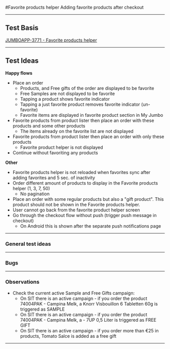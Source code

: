 #Favorite products helper
Adding favorite products after checkout  

***

## Test Basis

[JUMBOAPP-3771 - Favorite products helper](https://icemobile.atlassian.net/browse/JUMBOAPP-3771) 

 
***

## Test Ideas

**Happy flows**

* Place an order
	* Products, and Free gifts of the order are displayed to be favorite
	* Free Samples are not displayed to be favorite
	* Tapping a product shows favorite indicator
	* Tapping a just favorite product removes favorite indicator (un-favorite)
	* Favorite items are displayed in favorite product section in My Jumbo
* Favorite products from product lister then place an order with these products and some other products
	* The items already on the favorite list are not displayed
* Favorite products from product lister then place an order with only these products
	* Favorite product helper is not displayed
* Continue without favoriting any products


**Other**

* Favorite products helper is not reloaded when favorites sync after adding favorites and 5 sec. of inactivity
* Order different amount of products to display in the Favorite products helper (1, 3, 7, 50)
	* No pagination
* Place an order with some regular products but also a "gift product". This product should not be shown in the Favorite products helper.
* User cannot go back from the favorite product helper screen
* Go through the checkout flow without push (trigger push message in checkout)
	* On Android this is shown after the separate push notifications page 
 
***


### General test ideas



***

### Bugs


***

### Observations

* Check the current active Sample and Free Gifts campaign:
	* On SIT there is an active campaign - if you order the product 74004PAK - Campina Melk, a Knorr Visbouillon 6 Tabletten 60g is triggered as SAMPLE 
	* On SIT there is an active campaign - if you order the product 74004PAK - Campina Melk, a - 7UP 0,5 Liter is triggered as FREE GIFT 
	* On SIT there is an active campaign - if you order more than €25 in products, Tomato Salce is added as a free gift
***
